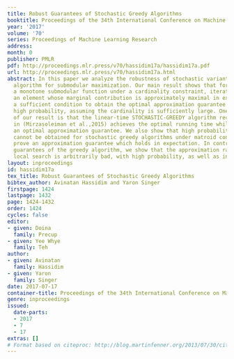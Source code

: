 ```yaml
---
title: Robust Guarantees of Stochastic Greedy Algorithms
booktitle: Proceedings of the 34th International Conference on Machine Learning
year: '2017'
volume: '70'
series: Proceedings of Machine Learning Research
address: 
month: 0
publisher: PMLR
pdf: http://proceedings.mlr.press/v70/hassidim17a/hassidim17a.pdf
url: http://proceedings.mlr.press/v70/hassidim17a.html
abstract: In this paper we analyze the robustness of stochastic variants of the greedy
  algorithm for submodular maximization. Our main result shows that for maximizing
  a monotone submodular function under a cardinality constraint, iteratively selecting
  an element whose marginal contribution is approximately maximal in expectation is
  a sufficient condition to obtain the optimal approximation guarantee with exponentially
  high probability, assuming the cardinality is sufficiently large. One consequence
  of our result is that the linear-time STOCHASTIC-GREEDY algorithm recently proposed
  in (Mirzasoleiman et al.,2015) achieves the optimal running time while maintaining
  an optimal approximation guarantee. We also show that high probability guarantees
  cannot be obtained for stochastic greedy algorithms under matroid constraints, and
  prove an approximation guarantee which holds in expectation. In contrast to the
  guarantees of the greedy algorithm, we show that the approximation ratio of stochastic
  local search is arbitrarily bad, with high probability, as well as in expectation.
layout: inproceedings
id: hassidim17a
tex_title: Robust Guarantees of Stochastic Greedy Algorithms
bibtex_author: Avinatan Hassidim and Yaron Singer
firstpage: 1424
lastpage: 1432
page: 1424-1432
order: 1424
cycles: false
editor:
- given: Doina
  family: Precup
- given: Yee Whye
  family: Teh
author:
- given: Avinatan
  family: Hassidim
- given: Yaron
  family: Singer
date: 2017-07-17
container-title: Proceedings of the 34th International Conference on Machine Learning
genre: inproceedings
issued:
  date-parts:
  - 2017
  - 7
  - 17
extras: []
# Format based on citeproc: http://blog.martinfenner.org/2013/07/30/citeproc-yaml-for-bibliographies/
---
```

